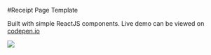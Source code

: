 #Receipt Page Template

Built with simple ReactJS components.  Live demo can be viewed on [codepen.io](http://codepen.io/makecodenotwar/pen/MbxMGB)

<img src="https://raw.githubusercontent.com/hkdeven/react-receipt/master/screenshot.png">
